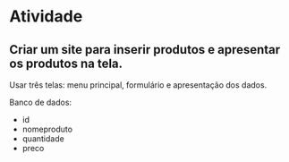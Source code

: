# Atividade

## Criar um site para inserir produtos e apresentar os produtos na tela.

Usar três telas: menu principal, formulário e apresentação dos dados.

Banco de dados:
* id
* nomeproduto
* quantidade
* preco